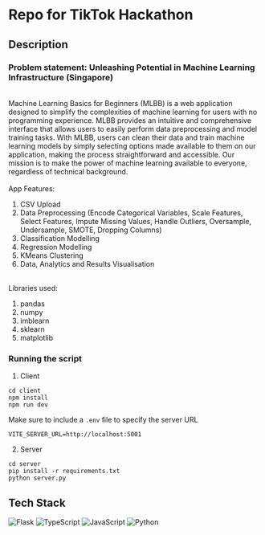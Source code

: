 # Repo for TikTok Hackathon 
 
## Description 
 
<p align="center"> 
</p> 
 
### Problem statement: Unleashing Potential in Machine Learning Infrastructure (Singapore) 
 
<br/> 
Machine Learning Basics for Beginners (MLBB) is a web application designed to simplify the complexities of machine learning for users with no programming experience. MLBB provides an intuitive and comprehensive interface that allows users to easily perform data preprocessing and model training tasks. With MLBB, users can clean their data and train machine learning models by simply selecting options made available to them on our application, making the process straightforward and accessible. Our mission is to make the power of machine learning available to everyone, regardless of technical background. 
<br/><br/> 
App Features: 
<ol> 
  <li> 
    CSV Upload 
  <lil> 
  <li> 
    Data Preprocessing (Encode Categorical Variables, Scale Features, Select Features, Impute Missing Values, Handle Outliers, Oversample, Undersample, SMOTE, Dropping Columns) 
  <lil> 
  <li> 
    Classification Modelling 
  </li> 
  <li> 
    Regression Modelling 
  </li> 
   <li>
    KMeans Clustering
   </li>
   <li>
    Data, Analytics and Results Visualisation
   </li>
</ol> 
<br/> 
Libraries used: 
<ol> 
  <li> 
    pandas 
  <lil> 
  <li> 
    numpy 
  <lil> 
  <li> 
    imblearn 
  <lil> 
  <li> 
    sklearn 
  <lil> 
  <li> 
    matplotlib 
  <lil> 
</ol> 
 
### Running the script 
 
1. Client
 ```
cd client
npm install
npm run dev
 ```

Make sure to include a `.env` file to specify the server URL
```
VITE_SERVER_URL=http://localhost:5001
```
 
2. Server
 
 ```
cd server
pip install -r requirements.txt
python server.py
 ```
 
## Tech Stack 
 
![Flask](https://img.shields.io/badge/flask-%2320232a.svg?style=for-the-badge&logo=flask&logoColor=%2361DAFB) 
![TypeScript](https://img.shields.io/badge/TypeScript-007ACC?style=for-the-badge&logo=typescript&logoColor=white) 
![JavaScript](https://img.shields.io/badge/JavaScript-F7DF1E?style=for-the-badge&logo=JavaScript&logoColor=white) 
![Python](https://img.shields.io/badge/Python-007ACC?style=for-the-badge&logo=python&logoColor=yellow)
